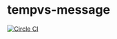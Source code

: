 # tempvs-message
[![Circle CI](https://circleci.com/gh/ahlinist/tempvs-profile/tree/master.svg?&style=shield)](https://circleci.com/gh/ahlinist/tempvs-profile/tree/master)
